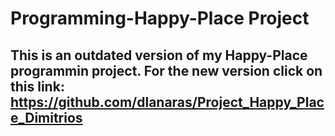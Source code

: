 # Programming-Happy-Place Project
## This is an outdated version of my Happy-Place programmin project. For the new version click on this link: https://github.com/dlanaras/Project_Happy_Place_Dimitrios

